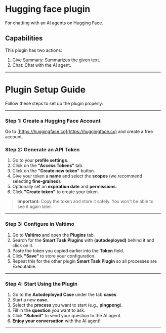 # Hugging face plugin

For chatting with an AI agents on Hugging Face.

## Capabilities

This plugin has two actions:

1. Give Summary: Summarizes the given text.
2. Chat: Chat with the AI agent.

---

# Plugin Setup Guide

Follow these steps to set up the plugin properly:

---

### Step 1: Create a Hugging Face Account

Go to [https://huggingface.co](https://huggingface.co) and create a free account.

### Step 2: Generate an API Token

1. Go to your **profile settings**.
2. Click on the **"Access Tokens"** tab.
3. Click on the **"Create new token"** button.
4. Give your token a **name** and select the **scopes** (we recommend selecting **fine-grained**).
5. Optionally set an **expiration date** and **permissions**.
6. Click **"Create token"** to create your token.

> **Important:** Copy the token and store it safely. You won't be able to see it again later.

---

### Step 3: Configure in Valtimo

1. Go to **Valtimo** and open the **Plugins** tab.
2. Search for the **Smart Task Plugins** with **(autodeployed)** behind it and click on it.
3. Paste the token you copied earlier into the **Token** field.
4. Click **"Save"** to store your configuration.
5. Repeat this for the other plugin **Smart Task Plugin** so all processes are Executable.

---

### Step 4: Start Using the Plugin

1. Go to the **Autodeployed Case** under the tab **cases**.
2. Start a new **case**.
3. Select the **process** you want to start (e.g., **pingpong**).
4. Fill in the **question** you want to ask.
5. Click **"Submit"** to send your question to the AI agent.
6. **Enjoy your conversation** with the AI agent!
---
